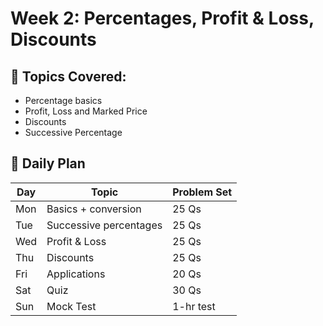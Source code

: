 # Week 2: Percentages, Profit & Loss, Discounts

## 🔹 Topics Covered:
- Percentage basics
- Profit, Loss and Marked Price
- Discounts
- Successive Percentage

## 📅 Daily Plan

| Day | Topic | Problem Set |
|-----|-------|-------------|
| Mon | Basics + conversion | 25 Qs |
| Tue | Successive percentages | 25 Qs |
| Wed | Profit & Loss | 25 Qs |
| Thu | Discounts | 25 Qs |
| Fri | Applications | 20 Qs |
| Sat | Quiz | 30 Qs |
| Sun | Mock Test | 1-hr test |
